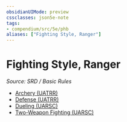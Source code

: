 ```yaml
---
obsidianUIMode: preview
cssclasses: json5e-note
tags:
- compendium/src/5e/phb
aliases: ["Fighting Style, Ranger"]
---
```

# Fighting Style, Ranger
*Source: SRD / Basic Rules* 

- [Archery (UATRR)](compendium/optional-features/archery.md)
- [Defense (UATRR)](compendium/optional-features/defense.md)
- [Dueling (UARSC)](compendium/optional-features/dueling.md)
- [Two-Weapon Fighting (UARSC)](compendium/optional-features/two-weapon-fighting.md)